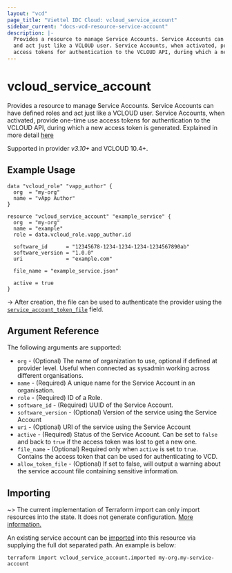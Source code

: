 ```yaml
---
layout: "vcd"
page_title: "Viettel IDC Cloud: vcloud_service_account"
sidebar_current: "docs-vcd-resource-service-account"
description: |-
  Provides a resource to manage Service Accounts. Service Accounts can have defined roles
  and act just like a VCLOUD user. Service Accounts, when activated, provide one-time use
  access tokens for authentication to the VCLOUD API, during which a new access token is generated.
---
```


# vcloud\_service\_account 

Provides a resource to manage Service Accounts. Service Accounts can have defined roles
and act just like a VCLOUD user. Service Accounts, when activated, provide one-time use
access tokens for authentication to the VCLOUD API, during which a new access token is generated.
Explained in more detail [here][service-accounts]

Supported in provider *v3.10+* and VCLOUD 10.4+.

## Example Usage 

```hcl
data "vcloud_role" "vapp_author" {
  org  = "my-org"
  name = "vApp Author"
}

resource "vcloud_service_account" "example_service" {
  org  = "my-org"
  name = "example"
  role = data.vcloud_role.vapp_author.id

  software_id      = "12345678-1234-1234-1234-1234567890ab"
  software_version = "1.0.0"
  uri              = "example.com"

  file_name = "example_service.json"

  active = true
}
```

-> After creation, the file can be used to authenticate the provider using the [`service_account_token_file`][provider-service-account-token-file] field.

## Argument Reference

The following arguments are supported:

* `org` - (Optional) The name of organization to use, optional if defined at provider level. Useful
  when connected as sysadmin working across different organisations.
* `name` - (Required) A unique name for the Service Account in an organisation.
* `role` - (Required) ID of a Role.
* `software_id` - (Required) UUID of the Service Account.
* `software_version` - (Optional) Version of the service using the Service Account
* `uri` - (Optional) URI of the service using the Service Account
* `active` - (Required) Status of the Service Account. Can be set to `false` and back to `true` if
  the access token was lost to get a new one.
* `file_name` - (Optional) Required only when `active` is set to `true`. Contains the access token
  that can be used for authenticating to VCD.
* `allow_token_file` - (Optional) If set to false, will output a warning about the service account file
  containing sensitive information.

## Importing

~> The current implementation of Terraform import can only import resources into the state.
It does not generate configuration. [More information.][docs-import]

An existing service account can be [imported][docs-import] into this resource via supplying
the full dot separated path. An example is below:

```
terraform import vcloud_service_account.imported my-org.my-service-account 
```

[service-accounts]: https://blogs.vmware.com/cloudprovider/2022/07/cloud-director-service-accounts.html
[docs-import]: https://www.terraform.io/docs/import/
[provider-service-account-token-file]: /providers/terraform-viettelidc/vcloud/latest/docs#service_account_token_file

